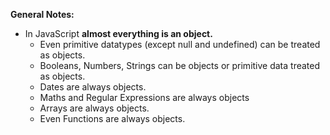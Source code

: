 **General Notes:**
* In JavaScript **almost everything is an object.**
	* Even primitive datatypes (except null and undefined) can be treated as objects.
	* Booleans, Numbers, Strings can be objects or primitive data treated as objects.
	* Dates are always objects.
	* Maths and Regular Expressions are always objects
	* Arrays are always objects.
	* Even Functions are always objects.